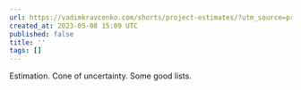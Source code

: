 ```yaml
---
url: https://vadimkravcenko.com/shorts/project-estimates/?utm_source=programmingdigest&utm_medium&utm_campaign=1629
created_at: 2023-05-08 15:09 UTC
published: false
title: ''
tags: []
---
```


Estimation. Cone of uncertainty. Some good lists.
